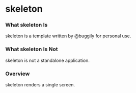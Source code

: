 # skeleton

### What skeleton Is

skeleton is a template written by @buggily for personal use.

### What skeleton Is Not

skeleton is not a standalone application.

### Overview

skeleton renders a single screen.
